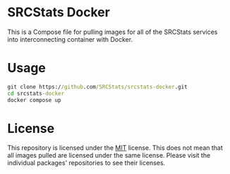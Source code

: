 # SRCStats Docker
This is a Compose file for pulling images for all of the SRCStats services into interconnecting container with Docker.

# Usage
```bat
git clone https://github.com/SRCStats/srcstats-docker.git
cd srcstats-docker
docker compose up
```

# License
This repository is licensed under the [MIT](LICENSE) license. This does not mean that all images pulled are licensed under the same license. Please visit the individual packages' repositories to see their licenses.